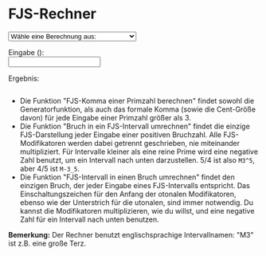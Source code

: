 # FJS-Rechner

<select id="computations">
  <option value="">Wähle eine Berechnung aus:</option>
  <option value="comma">FJS-Komma einer Primzahl berechnen</option>
  <option value="tofjs">Bruch in ein FJS-Intervall umrechnen</option>
  <option value="fromfjs">FJS-Intervall in einen Bruch umrechnen</option>
</select>

Eingabe (<span id="input-name"></span>):<br />
<input type="text" id="input">

Ergebnis: <br />
<pre><code id="output"></code></pre>

<script>
  var loc = {
             prime: "eine Primzahl",
          fraction: "ein Bruch",
      intervalName: "ein Intervallname (z.B. M3^5)",
     cantFactorize: "‘%1’ – das kann ich nicht faktorisieren.",
        notANumber: "‘%1’ ist keine Zahl.",
       wrongFormat: "Ich verstehe die Struktur nicht.",
   wrongIntVariant: "Das Intervall ‘%1’ darf nicht die Variante ‘%2’ haben.",
       wrongFactor: "2 oder 3 dürfen keine Faktoren von FJS-Modifikatoren sein.",
     noComputation: "Keine Berechnung angegeben.",
           noInput: "Keine Eingabe.",
          notPrime: "‘%1’ ist keine Primzahl.",
    butPythagorean: "2 und 3 sind pythagoreische Oktaven und Quinten, sie brauchen keine FJS-Modifikatoren.",
           notFrac: "Die Eingabe ist kein Bruch (sie enthält kein Schrägstrich /).",
        notNatFrac: "Die Eingabe ist kein Bruch aus natürlichen Zahlen.",
              div0: "Wieso würdest du durch null teilen?"
  };
</script>
<script src="../assets/fjs.js"></script>
<script src="../assets/calc.js"></script>

- Die Funktion "FJS-Komma einer Primzahl berechnen" findet sowohl die Generatorfunktion, als auch das formale Komma (sowie die Cent-Größe davon) für jede Eingabe einer Primzahl größer als 3.
- Die Funktion "Bruch in ein FJS-Intervall umrechnen" findet die einzige FJS-Darstellung jeder Eingabe einer positiven Bruchzahl. Alle FJS-Modifikatoren werden dabei getrennt geschrieben, nie miteinander multipliziert. Für Intervalle kleiner als eine reine Prime wird eine negative Zahl benutzt, um ein Intervall nach unten darzustellen. 5/4 ist also `M3^5`, aber 4/5 ist `M-3_5`.
- Die Funktion "FJS-Intervall in einen Bruch umrechnen" findet den einzigen Bruch, der jeder Eingabe eines FJS-Intervalls entspricht. Das Einschaltungszeichen für den Anfang der otonalen Modifikatoren, ebenso wie der Unterstrich für die utonalen, sind immer notwendig. Du kannst die Modifikatoren multiplizieren, wie du willst, und eine negative Zahl für ein Intervall nach unten benutzen.

**Bemerkung:** Der Rechner benutzt englischsprachige Intervallnamen: "M3" ist z.B. eine große Terz.
